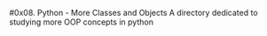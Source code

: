 #0x08. Python - More Classes and Objects
A directory dedicated to studying more OOP concepts in python
